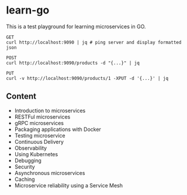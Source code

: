 # learn-go

This is a test playground for learning microservices in GO.

```shell
GET
curl http://localhost:9090 | jq # ping server and display formatted json

POST
curl http://localhost:9090/products -d "{...}" | jq

PUT
curl -v http://localhost:9090/products/1 -XPUT -d '{...}' | jq
```

## Content

- Introduction to microservices
- RESTFul microservices
- gRPC microservices
- Packaging applications with Docker
- Testing microservice
- Continuous Delivery
- Observability
- Using Kubernetes
- Debugging
- Security
- Asynchronous microservices
- Caching
- Microservice reliability using a Service Mesh
